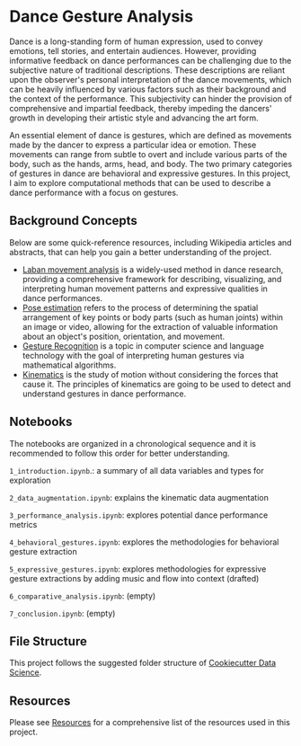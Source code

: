 # Dance Gesture Analysis

Dance is a long-standing form of human expression, used to convey emotions, tell stories, and entertain audiences. However, providing informative feedback on dance performances can be challenging due to the subjective nature of traditional descriptions. These descriptions are reliant upon the observer's personal interpretation of the dance movements, which can be heavily influenced by various factors such as their background and the context of the performance. This subjectivity can hinder the provision of comprehensive and impartial feedback, thereby impeding the dancers' growth in developing their artistic style and advancing the art form.

An essential element of dance is gestures, which are defined as movements made by the dancer to express a particular idea or emotion. These movements can range from subtle to overt and include various parts of the body, such as the hands, arms, head, and body. The two primary categories of gestures in dance are behavioral and expressive gestures. In this project, I aim to explore computational methods that can be used to describe a dance performance with a focus on gestures.

## Background Concepts

Below are some quick-reference resources, including Wikipedia articles and abstracts, that can help you gain a better understanding of the project.

* [Laban movement analysis](https://en.wikipedia.org/wiki/Laban_movement_analysis) is a widely-used method in dance research, providing a comprehensive framework for describing, visualizing, and interpreting human movement patterns and expressive qualities in dance performances.
* [Pose estimation](https://en.wikipedia.org/wiki/Pose_(computer_vision)) refers to the process of determining the spatial arrangement of key points or body parts (such as human joints) within an image or video, allowing for the extraction of valuable information about an object's position, orientation, and movement.
* [Gesture Recognition](https://en.wikipedia.org/wiki/Gesture_recognition) is a topic in computer science and language technology with the goal of interpreting human gestures via mathematical algorithms.
* [Kinematics](https://en.wikipedia.org/wiki/Kinematics) is the study of motion without considering the forces that cause it. The principles of kinematics are going to be used to detect and understand gestures in dance performance.

## Notebooks

The notebooks are organized in a chronological sequence and it is recommended to follow this order for better understanding.

`1_introduction.ipynb`.: a summary of all data variables and types for exploration

`2_data_augmentation.ipynb`: explains the kinematic data augmentation

`3_performance_analysis.ipynb`: explores potential dance performance metrics

`4_behavioral_gestures.ipynb`: explores the methodologies for behavioral gesture extraction

`5_expressive_gestures.ipynb`: explores methodologies for expressive gesture extractions by adding music and flow into context (drafted)

`6_comparative_analysis.ipynb`: (empty)

`7_conclusion.ipynb`: (empty)

## File Structure

This project follows the suggested folder structure of [Cookiecutter Data Science](https://drivendata.github.io/cookiecutter-data-science/).

## Resources

Please see [Resources](https://github.com/kayesokua/gestures/tree/main/references) for a comprehensive list of the resources used in this project.
